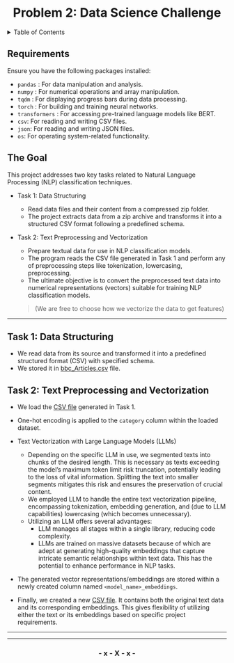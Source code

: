 <!-- Improved compatibility of back to top link: See: https://github.com/othneildrew/Best-README-Template/pull/73 -->

<h1 align="center">Problem 2: Data Science Challenge</h3>

<!-- TABLE OF CONTENTS -->
<details>
  <summary>Table of Contents</summary>
  <ol>
    <li>
      <a href="#requirements">Requirements</a>
    </li>
    <li>
      <a href="#the-goal">The Goal</a>
    </li>
    <li>
      <a href="#task-1-data-structuring">Task 1</a>
    </li>
    <li>
      <a href="#task-2-text-preprocessing-and-vectorization">Task 2 </a>
    </li>
  </ol>
</details>



## Requirements

Ensure you have the following packages installed:

- `pandas` : For data manipulation and analysis.
- `numpy` : For numerical operations and array manipulation.
- `tqdm` : For displaying progress bars during data processing.
- `torch` : For building and training neural networks.
- `transformers` : For accessing pre-trained language models like BERT.
- `csv`: For reading and writing CSV files.
- `json`: For reading and writing JSON files.
- `os`: For operating system-related functionality.


<!-- ABOUT THE PROJECT -->
## The Goal

This project addresses two key tasks related to Natural Language Processing (NLP) classification techniques.

- Task 1: Data Structuring
  -  Read data files and their content from a compressed zip folder.
  - The project extracts data from a zip archive and transforms it into a structured CSV format following a predefined schema.

- Task 2: Text Preprocessing and Vectorization
  - Prepare textual data for use in NLP classification models.
  - The program reads the CSV file generated in Task 1 and perform any of preprocessing steps like tokenization, lowercasing, preprocessing.
  - The ultimate objective is to convert the preprocessed text data into numerical representations (vectors) suitable for training NLP classification models.

  > (We are free to choose how we vectorize the data to get features)

---

## Task 1: Data Structuring

- We read data from its source and transformed it into a predefined structured format (CSV) with specified schema. 
- We stored it in [bbc_Articles.csv](./bbc_articles.csv) file.

## Task 2: Text Preprocessing and Vectorization

- We load the [CSV file](./bbc_articles.csv) generated in Task 1.

- One-hot encoding is applied to the `category` column within the loaded dataset.

- Text Vectorization with Large Language Models (LLMs)
  - Depending on the specific LLM in use, we segmented texts into chunks of the desired length. This is necessary as texts exceeding the model’s maximum token limit risk truncation, potentially leading to the loss of vital information. Splitting the text into smaller segments mitigates this risk and ensures the preservation of crucial content.
  - We employed LLM to handle the entire text vectorization pipeline, encompassing tokenization, embedding generation, and (due to LLM capabilities) lowercasing (which becomes unnecessary).
  - Utilizing an LLM offers several advantages:
    - LLM manages all stages within a single library, reducing code complexity.
    - LLMs are trained on massive datasets because of which are adept at generating high-quality embeddings that capture intricate semantic relationships within text data. This has the potential to enhance performance in NLP tasks.
- The generated vector representations/embeddings are stored within a newly created column named  `<model_name>_embeddings`.
- Finally, we created a new [CSV file](./vectorized_dataset.csv). It contains both the original text data and its corresponding embeddings. This gives flexibility of utilizing either the text or its embeddings based on specific project requirements.

---
---

<h3 align="center"> - x - X - x -</h3>
